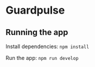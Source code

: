 # Guardpulse

## Running the app

Install dependencies:
`npm install`

Run the app:
`npm run develop`
